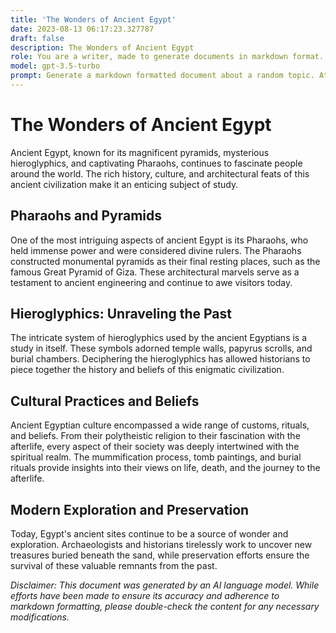 ```yaml
---
title: 'The Wonders of Ancient Egypt'
date: 2023-08-13 06:17:23.327787
draft: false
description: The Wonders of Ancient Egypt
role: You are a writer, made to generate documents in markdown format. It is very important that all of the documents you generate are in valid markdown format.
model: gpt-3.5-turbo
prompt: Generate a markdown formatted document about a random topic. At the bottom, include a disclaimer explaining that the document was generated by you. The first line of the document should be the title. Make sure that the entire document is in proper markdown format, using a mix of various tags to make the document visually appealing.
---
```


# The Wonders of Ancient Egypt

Ancient Egypt, known for its magnificent pyramids, mysterious hieroglyphics, and captivating Pharaohs, continues to fascinate people around the world. The rich history, culture, and architectural feats of this ancient civilization make it an enticing subject of study.

## Pharaohs and Pyramids

One of the most intriguing aspects of ancient Egypt is its Pharaohs, who held immense power and were considered divine rulers. The Pharaohs constructed monumental pyramids as their final resting places, such as the famous Great Pyramid of Giza. These architectural marvels serve as a testament to ancient engineering and continue to awe visitors today.

## Hieroglyphics: Unraveling the Past

The intricate system of hieroglyphics used by the ancient Egyptians is a study in itself. These symbols adorned temple walls, papyrus scrolls, and burial chambers. Deciphering the hieroglyphics has allowed historians to piece together the history and beliefs of this enigmatic civilization.

## Cultural Practices and Beliefs

Ancient Egyptian culture encompassed a wide range of customs, rituals, and beliefs. From their polytheistic religion to their fascination with the afterlife, every aspect of their society was deeply intertwined with the spiritual realm. The mummification process, tomb paintings, and burial rituals provide insights into their views on life, death, and the journey to the afterlife.

## Modern Exploration and Preservation

Today, Egypt's ancient sites continue to be a source of wonder and exploration. Archaeologists and historians tirelessly work to uncover new treasures buried beneath the sand, while preservation efforts ensure the survival of these valuable remnants from the past.

*Disclaimer: This document was generated by an AI language model. While efforts have been made to ensure its accuracy and adherence to markdown formatting, please double-check the content for any necessary modifications.*